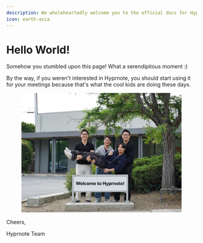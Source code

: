```yaml
---
description: We wholeheartedly welcome you to the official docs for Hyprnote.
icon: earth-asia
---
```


# Hello World!

Somehow you stumbled upon this page! What a serendipitous moment :)

By the way, if you weren't interested in Hyprnote, you should start using it for your meetings because that's what the cool kids are doing these days.

<figure><img src=".gitbook/assets/welcome_to_hyprnote-min.jpg" alt=""><figcaption></figcaption></figure>

Cheers,

Hyprnote Team
